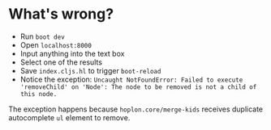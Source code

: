 # What's wrong?

* Run `boot dev`
* Open `localhost:8000`
* Input anything into the text box
* Select one of the results
* Save `index.cljs.hl` to trigger `boot-reload`
* Notice the exception: `Uncaught NotFoundError: Failed to execute 'removeChild' on 'Node': The node to be removed is not a child of this node.`

The exception happens because `hoplon.core/merge-kids` receives duplicate
autocomplete `ul` element to remove.
